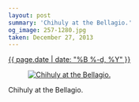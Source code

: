 ```yaml
---
layout: post
summary: 'Chihuly at the Bellagio.'
og_image: 257-1280.jpg
taken: December 27, 2013
---
```


<div class="post">
 <time>
  <a href="/257">
   {{ page.date | date: "%B %-d, %Y" }}
  </a>
 </time>
 <a href="/257">
  <figure data-taken="12/27/2013">
   <img alt="Chihuly at the Bellagio." sizes="(min-width: 700px) 50vw, calc(100vw - 2rem)" src="{{ site.assets_url }}/257-640.jpg" srcset="{{ site.assets_url }}/257-1280.jpg 1280w, {{ site.assets_url }}/257-960.jpg 960w, {{ site.assets_url }}/257-640.jpg 640w, {{ site.assets_url }}/257-320.jpg 320w"/>
  </figure>
 </a>
 <span>
  Chihuly at the Bellagio.
 </span>
</div>
